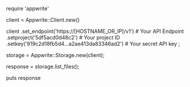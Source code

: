 require 'appwrite'

client = Appwrite::Client.new()

client
    .set_endpoint('https://[HOSTNAME_OR_IP]/v1') # Your API Endpoint
    .setproject('5df5acd0d48c2') # Your project ID
    .setkey('919c2d18fb5d4...a2ae413da83346ad2') # Your secret API key
;

storage = Appwrite::Storage.new(client);

response = storage.list_files();

puts response